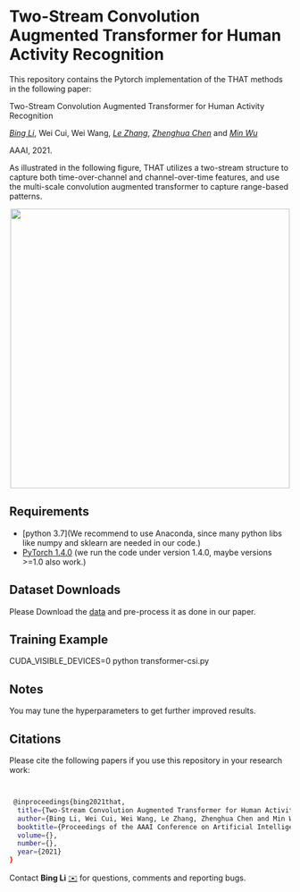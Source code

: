 # Two-Stream Convolution Augmented Transformer for Human Activity Recognition

This repository contains the Pytorch implementation of the THAT methods in the following paper:

Two-Stream Convolution Augmented Transformer for Human Activity Recognition

[*Bing Li*](https://windofshadow.github.io/), Wei Cui, Wei Wang, [*Le Zhang*](https://zhangleuestc.github.io/), [*Zhenghua Chen*](https://zhenghuantu.github.io/) and [*Min Wu*](https://sites.google.com/site/wumincf/)

AAAI, 2021.

As illustrated in the following figure, THAT utilizes a two-stream structure to capture both time-over-channel and channel-over-time features, and use the multi-scale convolution augmented transformer to capture range-based patterns.

<div align=center><img src="https://github.com/windofshadow/THAT/blob/main/Architecture_new.jpg"  height="500" /></div>

## Requirements
- [python 3.7](We recommend to use Anaconda, since many python libs like numpy and sklearn are needed in our code.)
- [PyTorch 1.4.0](https://pytorch.org/) (we run the code under version 1.4.0, maybe versions >=1.0 also work.)  

## Dataset Downloads
Please Download the [data](https://github.com/ermongroup/Wifi_Activity_Recognition) and pre-process it as done in our paper.

## Training Example
CUDA_VISIBLE_DEVICES=0 python transformer-csi.py

## Notes
You may tune the hyperparameters to get further improved results.

## Citations
Please cite the following papers if you use this repository in your research work:
```sh


 @inproceedings{bing2021that,
  title={Two-Stream Convolution Augmented Transformer for Human Activity Recognition},
  author={Bing Li, Wei Cui, Wei Wang, Le Zhang, Zhenghua Chen and Min Wu},
  booktitle={Proceedings of the AAAI Conference on Artificial Intelligence},
  volume={},
  number={},
  year={2021}
}

```


Contact **Bing Li** [:envelope:](mailto:bing.li@unsw.edu.au) for questions, comments and reporting bugs.
 

